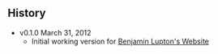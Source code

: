 ## History

- v0.1.0 March 31, 2012
	- Initial working version for [Benjamin Lupton's Website](https://github.com/balupton/balupton.docpad)